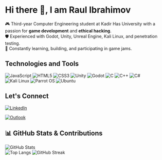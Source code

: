 # Hi there 👋, I am Raul Ibrahimov

🎮 Third-year Computer Engineering student at Kadir Has University with a passion for **game development** and **ethical hacking**.  
🛡️ Experienced with Godot, Unity, Unreal Engine, Kali Linux, and penetration testing.  
🚀 Constantly learning, building, and participating in game jams.  
## Technologies and Tools

![JavaScript](https://img.shields.io/badge/JavaScript-F7DF1E?style=for-the-badge&logo=javascript&logoColor=black)
![HTML5](https://img.shields.io/badge/HTML5-E34F26?style=for-the-badge&logo=html5&logoColor=white)
![CSS3](https://img.shields.io/badge/CSS3-1572B6?style=for-the-badge&logo=css3&logoColor=white)
![Unity](https://img.shields.io/badge/Unity-100000?style=for-the-badge&logo=unity&logoColor=white)
![Godot](https://img.shields.io/badge/Godot-478CBF?style=for-the-badge&logo=godot-engine&logoColor=white)
![C](https://img.shields.io/badge/C-00599C?style=for-the-badge&logo=c&logoColor=white)
![C++](https://img.shields.io/badge/C++-00599C?style=for-the-badge&logo=cplusplus&logoColor=white)
![C#](https://img.shields.io/badge/C%23-239120?style=for-the-badge&logo=c-sharp&logoColor=white)
![Kali Linux](https://img.shields.io/badge/Kali%20Linux-557C94?style=for-the-badge&logo=kalilinux&logoColor=white)
![Parrot OS](https://img.shields.io/badge/Parrot%20OS-29A69A?style=for-the-badge&logo=parrot-security&logoColor=white)
![Ubuntu](https://img.shields.io/badge/Ubuntu-E95420?style=for-the-badge&logo=ubuntu&logoColor=white)


## Let's Connect
[![LinkedIn](https://img.shields.io/badge/LinkedIn-0A66C2?style=for-the-badge&logo=linkedin&logoColor=white)](https://www.linkedin.com/in/raul-ibrahimov-4b031b210/)

[![Outlook](https://img.shields.io/badge/Outlook-0078D4?style=for-the-badge&logo=microsoft-outlook&logoColor=white)](mailto:raul.ibrahimov@stu.khas.edu.tr)


## 📊 GitHub Stats & Contributions

![GitHub Stats](https://github-readme-stats.vercel.app/api?username=Shafain&show_icons=true&theme=radical)  
![Top Langs](https://github-readme-stats.vercel.app/api/top-langs/?username=Shafain&layout=compact&theme=radical)
![GitHub Streak](https://streak-stats.demolab.com?user=Shafain)



